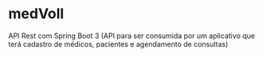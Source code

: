 # medVoll
API Rest com Spring Boot 3 (API para ser consumida por um aplicativo que terá cadastro de médicos, pacientes e agendamento de consultas)
